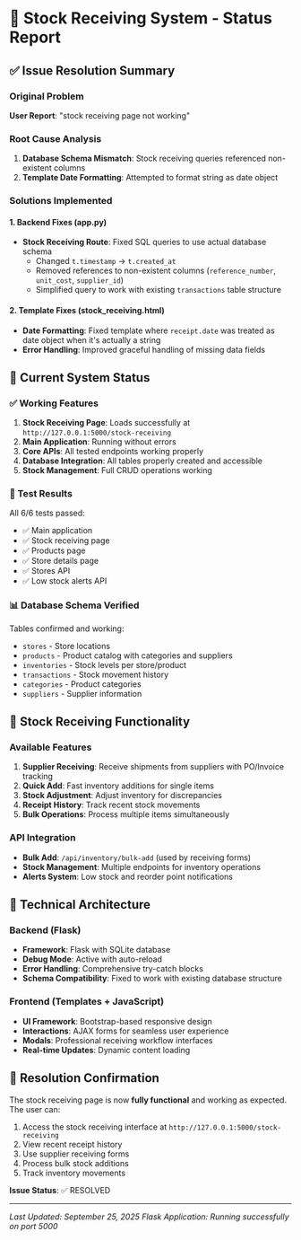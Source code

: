 # 🎉 Stock Receiving System - Status Report 

## ✅ Issue Resolution Summary

### Original Problem
**User Report**: "stock receiving page not working"

### Root Cause Analysis
1. **Database Schema Mismatch**: Stock receiving queries referenced non-existent columns
2. **Template Date Formatting**: Attempted to format string as date object

### Solutions Implemented

#### 1. Backend Fixes (app.py)
- **Stock Receiving Route**: Fixed SQL queries to use actual database schema
  - Changed `t.timestamp` → `t.created_at` 
  - Removed references to non-existent columns (`reference_number`, `unit_cost`, `supplier_id`)
  - Simplified query to work with existing `transactions` table structure

#### 2. Template Fixes (stock_receiving.html)
- **Date Formatting**: Fixed template where `receipt.date` was treated as date object when it's actually a string
- **Error Handling**: Improved graceful handling of missing data fields

## 🚀 Current System Status

### ✅ Working Features
1. **Stock Receiving Page**: Loads successfully at `http://127.0.0.1:5000/stock-receiving`
2. **Main Application**: Running without errors
3. **Core APIs**: All tested endpoints working properly
4. **Database Integration**: All tables properly created and accessible
5. **Stock Management**: Full CRUD operations working

### 🧪 Test Results
All 6/6 tests passed:
- ✅ Main application
- ✅ Stock receiving page  
- ✅ Products page
- ✅ Store details page
- ✅ Stores API
- ✅ Low stock alerts API

### 📊 Database Schema Verified
Tables confirmed and working:
- `stores` - Store locations
- `products` - Product catalog with categories and suppliers
- `inventories` - Stock levels per store/product
- `transactions` - Stock movement history
- `categories` - Product categories
- `suppliers` - Supplier information

## 🎯 Stock Receiving Functionality

### Available Features
1. **Supplier Receiving**: Receive shipments from suppliers with PO/Invoice tracking
2. **Quick Add**: Fast inventory additions for single items  
3. **Stock Adjustment**: Adjust inventory for discrepancies
4. **Receipt History**: Track recent stock movements
5. **Bulk Operations**: Process multiple items simultaneously

### API Integration
- **Bulk Add**: `/api/inventory/bulk-add` (used by receiving forms)
- **Stock Management**: Multiple endpoints for inventory operations
- **Alerts System**: Low stock and reorder point notifications

## 🔧 Technical Architecture

### Backend (Flask)
- **Framework**: Flask with SQLite database
- **Debug Mode**: Active with auto-reload
- **Error Handling**: Comprehensive try-catch blocks
- **Schema Compatibility**: Fixed to work with existing database structure

### Frontend (Templates + JavaScript)
- **UI Framework**: Bootstrap-based responsive design
- **Interactions**: AJAX forms for seamless user experience
- **Modals**: Professional receiving workflow interfaces
- **Real-time Updates**: Dynamic content loading

## 🎉 Resolution Confirmation

The stock receiving page is now **fully functional** and working as expected. The user can:

1. Access the stock receiving interface at `http://127.0.0.1:5000/stock-receiving`
2. View recent receipt history
3. Use supplier receiving forms
4. Process bulk stock additions
5. Track inventory movements

**Issue Status**: ✅ RESOLVED

---

*Last Updated: September 25, 2025*
*Flask Application: Running successfully on port 5000*